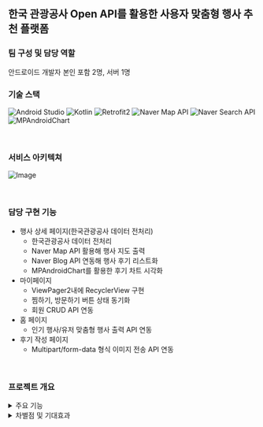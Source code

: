 <h2>한국 관광공사 Open API를 활용한 사용자 맞춤형 행사 추천 플랫폼</h2>

### 팀 구성 및 담당 역할
안드로이드 개발자 본인 포함 2명, 서버 1명

### 기술 스택
![Android Studio](https://img.shields.io/badge/Android%20Studio-3DDC84.svg?style=for-the-badge&logo=android-studio&logoColor=white)
![Kotlin](https://img.shields.io/badge/Kotlin-7F52FF.svg?style=for-the-badge&logo=kotlin&logoColor=white)
![Retrofit2](https://img.shields.io/badge/Retrofit2-58595B.svg?style=for-the-badge&logo=retrofit&logoColor=white)
![Naver Map API](https://img.shields.io/badge/Naver%20Map%20API-03C75A.svg?style=for-the-badge&logo=naver&logoColor=white)
![Naver Search API](https://img.shields.io/badge/Naver%20Search%20API-03C75A.svg?style=for-the-badge&logo=naver&logoColor=white)
![MPAndroidChart](https://img.shields.io/badge/MPAndroidChart-F7931E.svg?style=for-the-badge&logo=mpandroidchart&logoColor=white)

<br>

### 서비스 아키텍쳐
![Image](https://github.com/user-attachments/assets/1c76799d-a2e8-41b6-804c-59eb45c794c8)

<br>

### 담당 구현 기능
- 행사 상세 페이지(한국관광공사 데이터 전처리)
  - 한국관광공사 데이터 전처리
  - Naver Map API 활용해 행사 지도 출력
  - Naver Blog API 연동해 행사 후기 리스트화
  - MPAndroidChart를 활용한 후기 차트 시각화 
- 마이페이지
  - ViewPager2내에 RecyclerView 구현
  - 찜하기, 방문하기 버튼 상태 동기화
  - 회원 CRUD API 연동
- 홈 페이지
  - 인기 행사/유저 맞춤형 행사 출력 API 연동
- 후기 작성 페이지
  - Multipart/form-data 형식 이미지 전송 API 연동

<br>

### 프로젝트 개요
<details>
  <summary>주요 기능</summary>
  <img width="1603" alt="Image" src="https://github.com/user-attachments/assets/01456023-595c-4c5c-9020-f6afdf4c1563" />
  <img width="1588" alt="Image" src="https://github.com/user-attachments/assets/bfbdce99-4620-4594-a32c-aa9edb616c18" />
  <img width="1613" alt="Image" src="https://github.com/user-attachments/assets/6e2616c4-eadd-4222-b001-1573cf4f9fb2" />
</details>
  
<details>
  <summary>차별점 및 기대효과</summary>
  <img width="1659" alt="Image" src="https://github.com/user-attachments/assets/c7a9d2e3-9444-4c0e-aa0a-3d09fdaec1b0" />
<img width="1663" alt="Image" src="https://github.com/user-attachments/assets/73e1c8ae-49de-4ec9-8f20-5e1ac3a4cb89" />
</details>    
